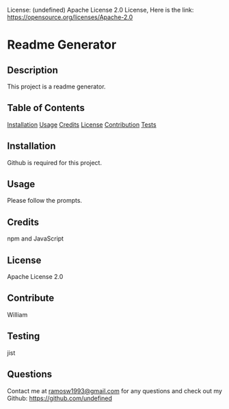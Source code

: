 
License: (undefined)  Apache License 2.0 License, Here is the link: https://opensource.org/licenses/Apache-2.0 


# Readme Generator 

## Description
This project is a readme generator. 

## Table of Contents
[Installation](#installation)
[Usage](#usage)
[Credits](#credits)
[License](#license)
[Contribution](#contribution)
[Tests](#tests)
## Installation 

Github is required for this project. 

## Usage
Please follow the prompts. 

## Credits
npm and JavaScript 

## License
Apache License 2.0 

## Contribute
William 

## Testing
jist 

## Questions
Contact me at ramosw1993@gmail.com for any questions and check out my Github: https://github.com/undefined